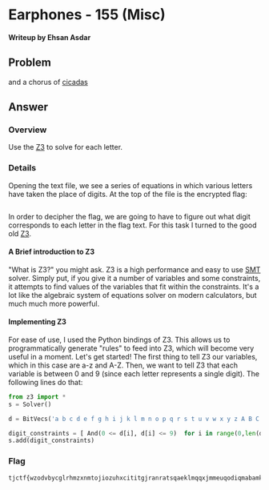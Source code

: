 # Earphones - 155 (Misc)
#### Writeup by Ehsan Asdar

## Problem ##
and a chorus of [cicadas](https://raw.githubusercontent.com/TJCSec/tjctf-1516-released/master/earphones/cicadas.txt)

## Answer ##

### Overview ###
Use the [Z3](https://github.com/Z3Prover/z3) to solve for each letter.

### Details ###
Opening the text file, we see a series of equations in which various letters have taken the place of digits. At the top of the file is the encrypted flag:

```gWT ZYv za gdT WbR ZSX ZZa Ghr WWZ gbQ ZZJ te GRd Nz dnF gjI gdk gYH GYz dAA GrQ ZZb ZnC GWT Ggg Zbv dnc Wqq qrh WqO gbU grQ aa gVP dGT GnL gZE gQl dbE qZH ay Wqj dqM tu gZB gdo gds zi WYq qji Gbm qjt GWx qZF Zrn dnT gQN qQa gVd WGu qGX dgq ZQQ ZVf ZZs ZVt ty aK aO gQz dbO gYo ZWJ qgi dQD gjZ qVs dGY drd qWh dhd qrQ GGF zD Wnv qbW qhA gRZ dby ZqW gQB dGg Gqj WZl ZYY dGK WQo WAW ZQU qYL Zde ZWn zm dVL dVE Zgo ZSP
```

In order to decipher the flag, we are going to have to figure out what digit corresponds to each letter in the flag text. For this task I turned to the good old [Z3](https://github.com/Z3Prover/z3).

#### A Brief introduction to Z3 ####
"What is Z3?" you might ask. Z3 is a high performance and easy to use [SMT](https://en.wikipedia.org/wiki/Satisfiability_modulo_theories) solver. Simply put, if you give it a number of variables and some constraints, it attempts to find values of the variables that fit within the constraints. It's a lot like the algebraic system of equations solver on modern calculators, but much much more powerful.

#### Implementing Z3 ####
For ease of use, I used the Python bindings of Z3. This allows us to programmatically generate "rules" to feed into Z3, which will become very useful in a moment. Let's get started! The first thing to tell Z3 our variables, which in this case are a-z and A-Z. Then, we want to tell Z3 that each variable is between 0 and 9 (since each letter represents a single digit). The following lines do that:
```python
from z3 import *
s = Solver()

d = BitVecs('a b c d e f g h i j k l m n o p q r s t u v w x y z A B C D E F G H I J K L M N O P Q R S T U V W X Y Z',32)

digit_constraints = [ And(0 <= d[i], d[i] <= 9)  for i in range(0,len(d)) ]
s.add(digit_constraints)

```

### Flag ###
    tjctf{wzodvbycglrhmzxnmtojiozuhxcititgjranratsqaeklmqqxjmmeuqodiqmabamkivukegnypyxqajezykojonqdviyhivnbijs}
